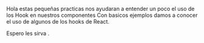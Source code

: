 Hola estas pequeñas practicas nos ayudaran a entender un poco el uso de los Hook en nuestros componentes
Con basicos ejemplos damos a conocer el uso de algunos de los hooks de React.

Espero les sirva .
